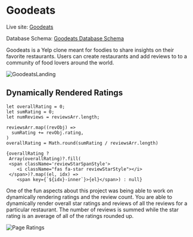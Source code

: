 # Goodeats

Live site: [Goodeats](https://goodeatsapp.herokuapp.com/)

Database Schema: [Goodeats Database Schema](https://github.com/Chocoloco123/goodeats/wiki/Database-Schema)

Goodeats is a Yelp clone meant for foodies to share insights on their favorite restaurants. Users can create restaurants and add reviews to to a community of food lovers around the world.

![GoodeatsLanding](https://res.cloudinary.com/dsz4sha80/image/upload/v1640796851/Screen_Shot_2021-12-29_at_8.48.20_AM_hqysif.png)

## Dynamically Rendered Ratings
  ```
  let overallRating = 0;
  let sumRating = 0;
  let numReviews = reviewsArr.length;

  reviewsArr.map((revObj) =>
    sumRating += revObj.rating,
  )
  overallRating = Math.round(sumRating / reviewsArr.length)
 ```
 ```
 {overallRating ?
  Array(overallRating)?.fill(
  <span className='reviewStarSpanStyle'>
     <i className="fas fa-star reviewStarStyle"></i>
  </span>)?.map((el, idx) => 
     <span key={`${idx}-inner`}>{el}</span>) : null}
 ```
One of the fun aspects about this project was being able to work on dynamically rendering ratings and the review count. You are able to dynamically render overall star ratings and reviews of all the reviews for a particular restaurant. The number of reviews is summed while the star rating is an average of all of the ratings rounded up.

![Page Ratings](https://res.cloudinary.com/dsz4sha80/image/upload/v1640796856/Screen_Shot_2021-12-29_at_8.48.53_AM_bjllaa.png)
 
## 
